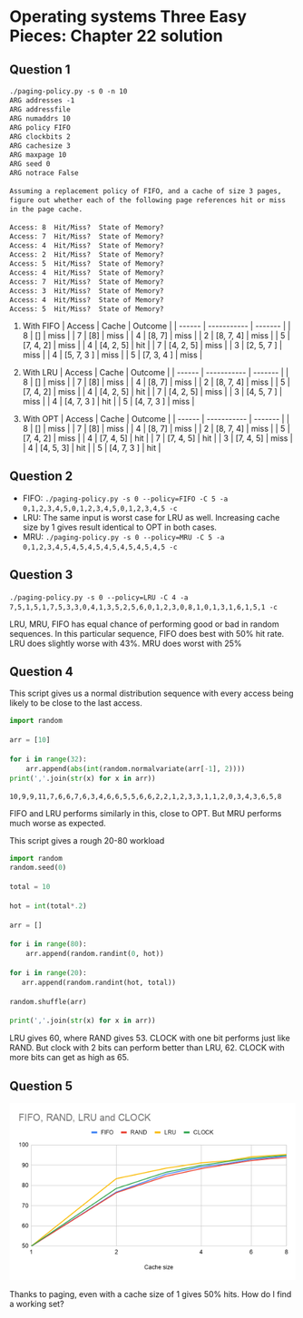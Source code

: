 # Operating systems Three Easy Pieces: Chapter 22 solution

## Question 1

```
./paging-policy.py -s 0 -n 10
ARG addresses -1
ARG addressfile
ARG numaddrs 10
ARG policy FIFO
ARG clockbits 2
ARG cachesize 3
ARG maxpage 10
ARG seed 0
ARG notrace False

Assuming a replacement policy of FIFO, and a cache of size 3 pages,
figure out whether each of the following page references hit or miss
in the page cache.

Access: 8  Hit/Miss?  State of Memory?
Access: 7  Hit/Miss?  State of Memory?
Access: 4  Hit/Miss?  State of Memory?
Access: 2  Hit/Miss?  State of Memory?
Access: 5  Hit/Miss?  State of Memory?
Access: 4  Hit/Miss?  State of Memory?
Access: 7  Hit/Miss?  State of Memory?
Access: 3  Hit/Miss?  State of Memory?
Access: 4  Hit/Miss?  State of Memory?
Access: 5  Hit/Miss?  State of Memory?
```
1. With FIFO
   | Access | Cache       | Outcome |
   | ------ | ----------- | ------- |
   | 8      | []          | miss    |
   | 7      | \[8]        | miss    |
   | 4      | \[8, 7]     | miss    |
   | 2      | \[8, 7, 4]  | miss    |
   | 5      | \[7, 4, 2]  | miss    |
   | 4      | \[4, 2, 5]  | hit     |
   | 7      | \[4, 2, 5]  | miss    |
   | 3      | \[2, 5, 7 ] | miss    |
   | 4      | \[5, 7, 3 ] | miss    |
   | 5      | \[7, 3, 4 ] | miss    |

2. With LRU
   | Access | Cache       | Outcome |
   | ------ | ----------- | ------- |
   | 8      | []          | miss    |
   | 7      | \[8]        | miss    |
   | 4      | \[8, 7]     | miss    |
   | 2      | \[8, 7, 4]  | miss    |
   | 5      | \[7, 4, 2]  | miss    |
   | 4      | \[4, 2, 5]  | hit     |
   | 7      | \[4, 2, 5]  | miss    |
   | 3      | \[4, 5, 7 ] | miss    |
   | 4      | \[4, 7, 3 ] | hit     |
   | 5      | \[4, 7, 3 ] | miss    |

3. With OPT
   | Access | Cache       | Outcome |
   | ------ | ----------- | ------- |
   | 8      | []          | miss    |
   | 7      | \[8]        | miss    |
   | 4      | \[8, 7]     | miss    |
   | 2      | \[8, 7, 4]  | miss    |
   | 5      | \[7, 4, 2]  | miss    |
   | 4      | \[7, 4, 5]  | hit     |
   | 7      | \[7, 4, 5]  | hit     |
   | 3      | \[7, 4, 5]  | miss    |
   | 4      | \[4, 5, 3]  | hit     |
   | 5      | \[4, 7, 3 ] | hit     |


## Question 2
* FIFO: `./paging-policy.py -s 0 --policy=FIFO -C 5 -a 0,1,2,3,4,5,0,1,2,3,4,5,0,1,2,3,4,5 -c`
* LRU: The same input is worst case for LRU as well. Increasing cache size by 1 gives result identical to OPT in both cases.
* MRU: `./paging-policy.py -s 0 --policy=MRU -C 5 -a 0,1,2,3,4,5,4,5,4,5,4,5,4,5,4,5,4,5 -c`
  
## Question 3
`./paging-policy.py -s 0 --policy=LRU -C 4 -a 7,5,1,5,1,7,5,3,3,0,4,1,3,5,2,5,6,0,1,2,3,0,8,1,0,1,3,1,6,1,5,1 -c`

LRU, MRU, FIFO has equal chance of performing good or bad in random sequences. In this particular sequence, FIFO does best with 50% hit rate. LRU does slightly worse with 43%. MRU does worst with 25%

## Question 4

This script gives us a normal distribution sequence with every access being likely to be close to the last access.
```py
import random

arr = [10]

for i in range(32): 
    arr.append(abs(int(random.normalvariate(arr[-1], 2))))
print(','.join(str(x) for x in arr))

```
`10,9,9,11,7,6,6,7,6,3,4,6,6,5,5,6,6,2,2,1,2,3,3,1,1,2,0,3,4,3,6,5,8`

FIFO and LRU performs similarly in this, close to OPT. But MRU performs much worse as expected.

This script gives a rough 20-80 workload
```py
import random
random.seed(0)

total = 10

hot = int(total*.2)

arr = []

for i in range(80):
    arr.append(random.randint(0, hot))

for i in range(20):
   arr.append(random.randint(hot, total))

random.shuffle(arr)

print(','.join(str(x) for x in arr))
```

LRU gives 60, where RAND gives 53. CLOCK with one bit performs just like RAND. But clock with 2 bits can perform better than LRU, 62. CLOCK with more bits can get as high as 65.

## Question 5

![Chart](FIFO,&#32;RAND,&#32;LRU&#32;and&#32;CLOCK.png)

Thanks to paging, even with a cache size of 1 gives 50% hits. How do I find a working set?
